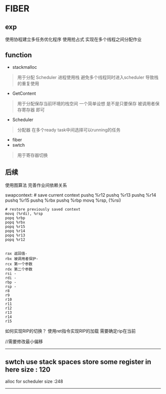 # FIBER 
## exp
使用协程建立多任务优化程序
使用抢占式 实现在多个线程之间分配作业
## function
- stackmalloc 
> 用于分配 Scheduler 进程使用栈 
> 避免多个线程同时进入scheduler 导致栈的重复使用
- GetContent
> 用于分配保存当前环境的栈空间
> 一个简单设想 是不是只要保存 被调用者保存寄存器 即可
- Scheduler 
> 分配器 在多个ready task中间选择可以running的任务
- fiber
- swtch
> 用于寄存器切换

## 后续 
使用图算法 完善作业间依赖关系





swapcontext:
    # save current context
    pushq %r12
    pushq %r13
    pushq %r14
    pushq %r15
    pushq %rbx
    pushq %rbp
    movq %rsp, (%rsi)

    # restore previously saved context
    movq (%rdi), %rsp
    popq %rbp
    popq %rbx
    popq %r15
    popq %r14
    popq %r13
    popq %r12


    rax 返回值-
    rbx 被调用者保护-
    rcx 第一个参数
    rdx 第二个参数
    rsi -
    rdi -
    rbp -
    rsp - 
    r8
    r9
    r10
    r11
    r12
    r13
    r14
    r15

如何实现RIP的切换？
使用ret指令实现RIP的加载
需要确定rip在当前

//需要修改最小偏移

------
swtch use stack spaces
store some register in here
size : 120
------

alloc for scheduler
size :248  


-------